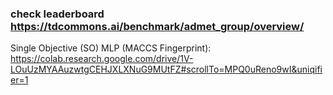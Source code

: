 ### check leaderboard https://tdcommons.ai/benchmark/admet_group/overview/

Single Objective (SO) MLP (MACCS Fingerprint):  https://colab.research.google.com/drive/1V-LOuUzMYAAuzwtgCEHJXLXNuG9MUtFZ#scrollTo=MPQ0uReno9wI&uniqifier=1

